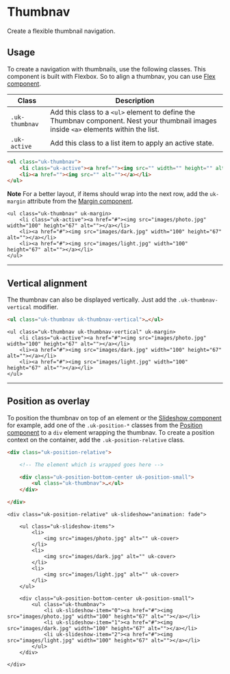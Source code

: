 # Thumbnav

<p class="uk-text-lead">Create a flexible thumbnail navigation.</p>

## Usage

To create a navigation with thumbnails, use the following classes. This component is built with Flexbox. So to align a thumbnav, you can use [Flex component](flex.md).

| Class          | Description                                                                                                                                        |
| -------------- | -------------------------------------------------------------------------------------------------------------------------------------------------- |
| `.uk-thumbnav` | Add this class to a `<ul>` element to define the Thumbnav component. Nest your thumbnail images inside `<a>` elements within the list. |
| `.uk-active`   | Add this class to a list item to apply an active state.                                                                                            |

```html
<ul class="uk-thumbnav">
    <li class="uk-active"><a href=""><img src="" width="" height="" alt=""></a></li>
    <li><a href=""><img src="" alt=""></a></li>
</ul>
```

**Note** For a better layout, if items should wrap into the next row, add the `uk-margin` attribute from the [Margin component](margin.md).

```example
<ul class="uk-thumbnav" uk-margin>
    <li class="uk-active"><a href="#"><img src="images/photo.jpg" width="100" height="67" alt=""></a></li>
    <li><a href="#"><img src="images/dark.jpg" width="100" height="67" alt=""></a></li>
    <li><a href="#"><img src="images/light.jpg" width="100" height="67" alt=""></a></li>
</ul>
```

***

## Vertical alignment

The thumbnav can also be displayed vertically. Just add the `.uk-thumbnav-vertical` modifier.

```html
<ul class="uk-thumbnav uk-thumbnav-vertical">…</ul>
```

```example
<ul class="uk-thumbnav uk-thumbnav-vertical" uk-margin>
    <li class="uk-active"><a href="#"><img src="images/photo.jpg" width="100" height="67" alt=""></a></li>
    <li><a href="#"><img src="images/dark.jpg" width="100" height="67" alt=""></a></li>
    <li><a href="#"><img src="images/light.jpg" width="100" height="67" alt=""></a></li>
</ul>
```


***

## Position as overlay

To position the thumbnav on top of an element or the [Slideshow component](slideshow.md) for example, add one of the `.uk-position-*` classes from the [Position component](position.md) to a `div` element wrapping the thumbnav. To create a position context on the container, add the `.uk-position-relative` class.

```html
<div class="uk-position-relative">

    <!-- The element which is wrapped goes here -->

    <div class="uk-position-bottom-center uk-position-small">
        <ul class="uk-thumbnav">…</ul>
    </div>

</div>
```

```example
<div class="uk-position-relative" uk-slideshow="animation: fade">

    <ul class="uk-slideshow-items">
        <li>
            <img src="images/photo.jpg" alt="" uk-cover>
        </li>
        <li>
            <img src="images/dark.jpg" alt="" uk-cover>
        </li>
        <li>
            <img src="images/light.jpg" alt="" uk-cover>
        </li>
    </ul>

    <div class="uk-position-bottom-center uk-position-small">
        <ul class="uk-thumbnav">
            <li uk-slideshow-item="0"><a href="#"><img src="images/photo.jpg" width="100" height="67" alt=""></a></li>
            <li uk-slideshow-item="1"><a href="#"><img src="images/dark.jpg" width="100" height="67" alt=""></a></li>
            <li uk-slideshow-item="2"><a href="#"><img src="images/light.jpg" width="100" height="67" alt=""></a></li>
        </ul>
    </div>

</div>
```
